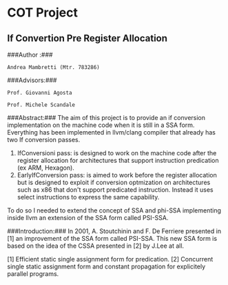 COT Project  
=================================================
If Convertion Pre Register Allocation
------------------------------------------------

###Author :###

    Andrea Mambretti (Mtr. 783286)

###Advisors:###

    Prof. Giovanni Agosta 

    Prof. Michele Scandale

###Abstract:###
The aim of this project is to provide an if conversion implementation on the machine code when it is still in a SSA form. 
Everything has been implemented in llvm/clang compiler that already has two If conversion passes. 
1. IfConversioni pass: is designed to work on the machine code after the register allocation for architectures that support instruction predication (ex ARM, Hexagon). 
2. EarlyIfConversion pass: is aimed to work before the register allocation but is designed to exploit if conversion optmization on architectures such as x86 that don't support predicated instruction. Instead
it uses select instructions to express the same capability.

To do so I needed to extend the concept of SSA and phi-SSA implementing inside llvm an extension of the SSA form called PSI-SSA. 


###Introduction:###
In 2001, A. Stoutchinin and  F. De Ferriere presented in [1] an improvement of the SSA form  called PSI-SSA. This new SSA form is based on the idea of the CSSA presented in [2] 
by J.Lee at all. 



[1] Efficient static single assignment form for predication.
[2] Concurrent single static assignment form and constant propagation for explicitely parallel programs. 
